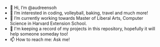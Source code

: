 - 👋 Hi, I’m @audreensoh
- 👀 I’m interested in coding, volleyball, baking, travel and much more!
- 🌱 I’m currently working towards Master of Liberal Arts, Computer Science in Harvard Extension School.
- 💞️ I'm keeping a record of my projects in this repository, hopefully it will help someone someday too!
- 📫 How to reach me: Ask me! 

